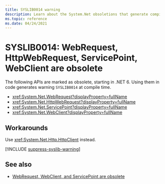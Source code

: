 ```yaml
---
title: SYSLIB0014 warning
description: Learn about the System.Net obsoletions that generate compile-time warning SYSLIB0014.
ms.topic: reference
ms.date: 04/24/2021
---
```

# SYSLIB0014: WebRequest, HttpWebRequest, ServicePoint, WebClient are obsolete

The following APIs are marked as obsolete, starting in .NET 6. Using them in code generates warning `SYSLIB0014` at compile time.

- <xref:System.Net.WebRequest?displayProperty=fullName>
- <xref:System.Net.HttpWebRequest?displayProperty=fullName>
- <xref:System.Net.ServicePoint?displayProperty=fullName>
- <xref:System.Net.WebClient?displayProperty=fullName>

## Workarounds

Use <xref:System.Net.Http.HttpClient> instead.

[!INCLUDE [suppress-syslib-warning](includes/suppress-syslib-warning.md)]

## See also

- [WebRequest, WebClient, and ServicePoint are obsolete](../networking/6.0/webrequest-deprecated.md)
